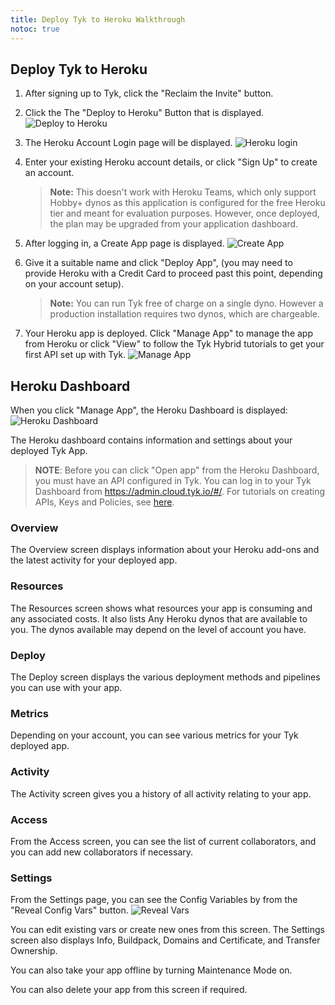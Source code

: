 ```yaml
---
title: Deploy Tyk to Heroku Walkthrough
notoc: true
---
```

## <a name="deploy"></a>Deploy Tyk to Heroku

1. After signing up to Tyk, click the "Reclaim the Invite" button.
2. Click the The "Deploy to Heroku" Button that is displayed. 
![Deploy to Heroku][1]
3. The Heroku Account Login page will be displayed.
![Heroku login][2]
4. Enter your existing Heroku account details, or click "Sign Up" to create an account.

    > **Note:** This doesn't work with Heroku Teams, which only support Hobby+ dynos as this application is configured for the free Heroku tier and meant for evaluation purposes. However, once deployed, the plan may be upgraded from your application dashboard.

5. After logging in, a Create App page is displayed.
![Create App][3]
6. Give it a suitable name and click "Deploy App", (you may need to provide Heroku with a Credit Card to proceed past this point, depending on your account setup).

    > **Note:** You can run Tyk free of charge on a single dyno. However a production installation requires two dynos, which are chargeable.

7. Your Heroku app is deployed. Click "Manage App" to  manage the app from Heroku or click "View" to follow the Tyk Hybrid tutorials to get your first API set up with Tyk.
![Manage App][4]

## <a name="manage"></a>Heroku Dashboard

When you click "Manage App", the Heroku Dashboard is displayed:
![Heroku Dashboard][5]

The Heroku dashboard contains information and settings about your deployed Tyk App.

> **NOTE**: Before you can click "Open app" from the Heroku Dashboard, you must have an API configured in Tyk. You can log in to your Tyk Dashboard from https://admin.cloud.tyk.io/#/. For tutorials on creating APIs, Keys and Policies, see [here](/docs/get-started/with-tyk-hybrid/tutorials/).

### Overview
The Overview screen displays information about your Heroku add-ons and the latest activity for your deployed app.
### Resources
The Resources screen shows what resources your app is consuming and any associated costs. It also lists Any Heroku dynos that are available to you. The dynos available may depend on the level of account you have.
### Deploy
The Deploy screen displays the various deployment methods and pipelines you can use with your app.
### Metrics
Depending on your account, you can see various metrics for your Tyk deployed app.
### Activity
The Activity screen gives you a history of all activity relating to your app.
### Access
From the Access screen, you can see the list of current collaborators, and you can add new collaborators if necessary.
### Settings
From the Settings page, you can see the Config Variables by from the "Reveal Config Vars" button.
![Reveal Vars][6]

You can edit existing vars or create new ones from this screen.
The Settings screen also displays Info, Buildpack, Domains and Certificate, and Transfer Ownership.

You can also take your app offline by turning Maintenance Mode on.

You can also delete your app from this screen if required.



[1]: /docs/img/cloud/deploy_to_heroku.png
[2]: /docs/img/cloud/heroku_login.png
[3]: /docs/img/cloud/deploy_heroku_app.png
[4]: /docs/img/cloud/manage_heroku_app.png
[5]: /docs/img/cloud/heroku-dashboard.png
[6]: /docs/img/cloud/heroku_reveal_config_vars.png